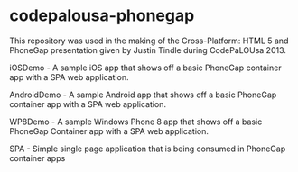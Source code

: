 codepalousa-phonegap
====================

This repository was used in the making of the Cross-Platform: HTML 5 and PhoneGap presentation given by Justin Tindle during CodePaLOUsa 2013.

iOSDemo - A sample iOS app that shows off a basic PhoneGap container app with a SPA web application.

AndroidDemo - A sample Android app that shows off a basic PhoneGap container app with a SPA web application.

WP8Demo - A sample Windows Phone 8 app that shows off a basic PhoneGap Container app with a SPA web application.

SPA - Simple single page application that is being consumed in PhoneGap container apps
